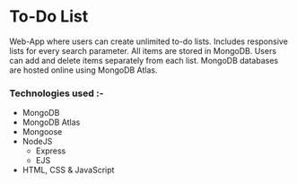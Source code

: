 # To-Do List

Web-App where users can create unlimited to-do lists. Includes responsive lists for every search parameter. All items are stored in MongoDB. Users can add and delete items separately from each list. MongoDB databases are hosted online using MongoDB Atlas.

### Technologies used :-

- MongoDB
- MongoDB Atlas
- Mongoose
- NodeJS
	- Express
	- EJS
- HTML, CSS & JavaScript